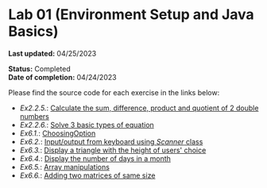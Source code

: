 # Lab 01 (Environment Setup and Java Basics)
<b>Last updated:</b> 04/25/2023  

<b>Status:</b> Completed  
<b>Date of completion:</b> 04/24/2023  


Please find the source code for each exercise in the links below:

- <i>Ex2.2.5.</i>: [Calculate the sum, difference, product and quotient of 2 double numbers](src/Calculate.java)
- <i>Ex2.2.6.</i>: [Solve 3 basic types of equation](src/Equation)
- <i>Ex6.1.</i>: [ChoosingOption](src/ChoosingOption.java)
- <i>Ex6.2.</i>: [Input/output from keyboard using <i>Scanner</i> class](src/InputFromKeyboard.java)
- <i>Ex6.3.</i>: [Display a triangle with the height of users' choice](src/Triangle.java)
- <i>Ex6.4.</i>: [Display the number of days in a month](src/NumberOfDays)
- <i>Ex6.5.</i>: [Array manipulations](src/Array)
- <i>Ex6.6.</i>: [Adding two matrices of same size](src/MatrixAddition.java)

